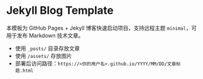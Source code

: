# Jekyll Blog Template

本模板为 GitHub Pages + Jekyll 博客快速启动项目，支持远程主题 `minimal`，可用于发布 Markdown 技术文章。

- 使用 `_posts/` 目录存放文章
- 使用 `/assets/` 存放图片
- 部署后访问路径：`https://<你的用户名>.github.io/YYYY/MM/DD/文章标题.html`
